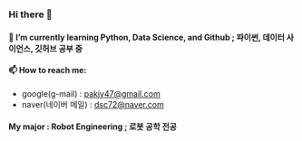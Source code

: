 ### Hi there 👋

<!-- 
**JustinP2023/JustinP2023** is a ✨ _special_ ✨ repository because its `README.md` (this file) appears on your GitHub profile.

Here are some ideas to get you started: -->


<!-- - 🔭 I’m currently working on ...  -->
#### 🌱 I’m currently learning Python, Data Science, and Github  ; 파이썬, 데이터 사이언스, 깃허브 공부 중
<!-- - 👯 I’m looking to collaborate on ...
- 🤔 I’m looking for help with ...
<!-- - 💬 Ask me about ... -->
#### 📫 How to reach me:
 - google(g-mail) : pakjy47@gmail.com
 - naver(네이버 메일) : dsc72@naver.com
<!-- - 😄 Pronouns: ... 
- ⚡ Fun fact: ... -->
#### My major : Robot Engineering  ; 로봇 공학 전공
